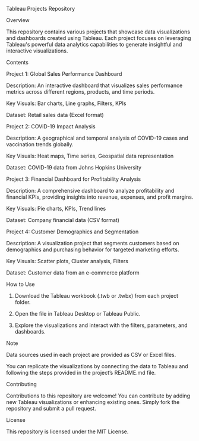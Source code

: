 Tableau Projects Repository

Overview

This repository contains various projects that showcase data visualizations and dashboards created using Tableau. Each project focuses on leveraging Tableau's powerful data analytics capabilities to generate insightful and interactive visualizations.

Contents

Project 1: Global Sales Performance Dashboard

Description: An interactive dashboard that visualizes sales performance metrics across different regions, products, and time periods.

Key Visuals: Bar charts, Line graphs, Filters, KPIs

Dataset: Retail sales data (Excel format)


Project 2: COVID-19 Impact Analysis

Description: A geographical and temporal analysis of COVID-19 cases and vaccination trends globally.

Key Visuals: Heat maps, Time series, Geospatial data representation

Dataset: COVID-19 data from Johns Hopkins University


Project 3: Financial Dashboard for Profitability Analysis

Description: A comprehensive dashboard to analyze profitability and financial KPIs, providing insights into revenue, expenses, and profit margins.

Key Visuals: Pie charts, KPIs, Trend lines

Dataset: Company financial data (CSV format)


Project 4: Customer Demographics and Segmentation

Description: A visualization project that segments customers based on demographics and purchasing behavior for targeted marketing efforts.

Key Visuals: Scatter plots, Cluster analysis, Filters

Dataset: Customer data from an e-commerce platform



How to Use

1. Download the Tableau workbook (.twb or .twbx) from each project folder.


2. Open the file in Tableau Desktop or Tableau Public.


3. Explore the visualizations and interact with the filters, parameters, and dashboards.



Note

Data sources used in each project are provided as CSV or Excel files.

You can replicate the visualizations by connecting the data to Tableau and following the steps provided in the project’s README.md file.


Contributing

Contributions to this repository are welcome! You can contribute by adding new Tableau visualizations or enhancing existing ones. Simply fork the repository and submit a pull request.

License

This repository is licensed under the MIT License.

